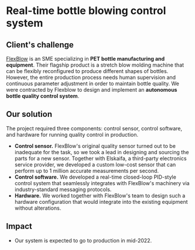 # Real-time bottle blowing control system

## Client's challenge

[FlexBlow](https://flexblow.com/) is an SME specializing in **PET bottle manufacturing and equipment**. Their flagship product is a stretch blow molding machine that can be flexibly reconfigured to produce different shapes of bottles. However, the entire production process needs human supervision and continuous parameter adjustment in order to maintain bottle quality. We were contracted by Flexblow to design and implement an **autonomous bottle quality control system**.

## Our solution

The project required three components: control sensor, control software, and hardware for running quality control in production.

- **Control sensor.** FlexBlow's original quality sensor turned out to be inadequate for the task, so we took a lead in designing and sourcing the parts for a new sensor. Together with Elskaifa, a third-party electronics service provider, we developed a custom low-cost sensor that can perform up to 1 million accurate measurements per second.
- **Control software.** We developed a real-time closed-loop PID-style control system that seamlessly integrates with FlexBlow's machinery via industry-standard messaging protocols.
- **Hardware.** We worked together with FlexBlow's team to design such a hardware configuration that would integrate into the existing equipment without alterations.

## Impact

- Our system is expected to go to production in mid-2022.
